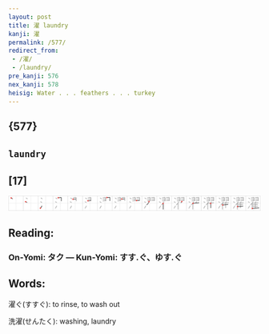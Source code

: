 ```yaml
---
layout: post
title: 濯 laundry
kanji: 濯
permalink: /577/
redirect_from:
 - /濯/
 - /laundry/
pre_kanji: 576
nex_kanji: 578
heisig: Water . . . feathers . . . turkey
---
```


## {577}

## `laundry`

## [17]

<div class="stroke"><img src="../images/E6BFAF.png" /></div>

## Reading:

### On-Yomi: タク &mdash; Kun-Yomi: すす.ぐ、ゆす.ぐ

## Words:

濯ぐ(すすぐ): to rinse, to wash out

洗濯(せんたく): washing, laundry
